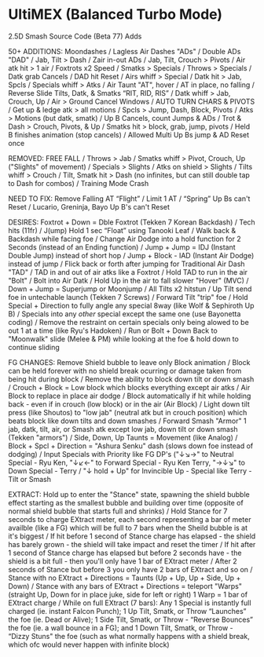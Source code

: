 # UltiMEX (Balanced Turbo Mode)
2.5D Smash Source Code (Beta 77) Adds

50+ ADDITIONS: Moondashes / Lagless Air Dashes "ADs" / Double ADs "DAD" / Jab, Tilt > Dash / Zair in-out ADs / Jab, Tilt, Crouch > Pivots / Air atk hit > 1 air / Foxtrots x2 Speed / Smatks > Specials / Throws > Specials / Datk grab Cancels / DAD hit Reset / Airs whiff > Special / Datk hit > Jab, Spcls / Specials whiff > Atks / Air Taunt "AT", hover / AT in place, no falling / Reverse Slide Tilts, Datk, & Smatks “RIT, RID, RIS” / Datk whiff > Jab, Crouch, Up / Air > Ground Cancel Windows / AUTO TURN CHARS & PIVOTS / Get up & ledge atk > all motions / Spcls > Jump, Dash, Block, Pivots / Atks > Motions (but datk, smatk) / Up B Cancels, count Jumps & ADs / Trot & Dash > Crouch, Pivots, & Up / Smatks hit > block, grab, jump, pivots / Held B finishes animation (stop cancels) / Allowed Multi Up Bs jump & AD Reset once

REMOVED: FREE FALL / Throws > Jab / Smatks whiff > Pivot, Crouch, Up ("Slights" of movement) / Specials > Slights / Atks on shield > Slights / Tilts whiff > Crouch / Tilt, Smatk hit > Dash (no infinites, but can still double tap to Dash for combos) / Training Mode Crash

NEED TO FIX: Remove Falling AT “Flight” / Limit 1 AT / “Spring” Up Bs can't Reset / Lucario, Greninja, Bayo Up B's can't Reset

DESIRES: Foxtrot + Down = Dble Foxtrot (Tekken 7 Korean Backdash) / Tech hits (11fr) / J(ump) Hold 1 sec “Float” using Tanooki Leaf / Walk back & Backdash while facing foe / Change Air Dodge into a hold function for 2 Seconds (instead of an Ending function) / Jump + Jump = IDJ (Instant Double Jump) instead of short hop / Jump + Block - IAD (Instant Air Dodge) instead of jump / Flick back or forth after jumping for Traditional Air Dash "TAD" / TAD in and out of air atks like a Foxtrot / Hold TAD to run in the air "Bolt" / Bolt into Air Datk / Hold Up in the air to fall slower "Hover" (MVC) / Down + Jump = Superjump or Moonjump / All Tilts x2 hitstun / Up Tilt send foe in untechable launch (Tekken 7 Screws) / Forward Tilt "trip" foe / Hold Special + Direction to fully angle any special 8way (like Wolf & Sephiroth Up B) / Specials into any *other* special except the same one (use Bayonetta coding) / Remove the restraint on certain specials only being alowed to be out 1 at a time (like Ryu's Hadoken) / Run or Bolt + Down Back to "Moonwalk" slide (Melee & PM) while looking at the foe & hold down to continue sliding

FG CHANGES: Remove Shield bubble to leave only Block animation / Block can be held forever with no shield break ocurring or damage taken from being hit during block / Remove the ability to block down tilt or down smash / Crouch + Block = Low block which blocks everything except air atks / Air Block to replace in place air dodge / Block automatically if hit while holding back - even if in crouch (low block) or in the air (Air Block) / Light down tilt press (like Shoutos) to "low jab" (neutral atk but in crouch position) which beats block like down tilts and down smashes / Forward Smash "Armor" 1 jab, datk, tilt, air, or Smash atk except low jab, down tilt or down smash (Tekken "armors") / Side, Down, Up Taunts = Movement (like Analog) / Block + Spcl + Direction = "Ashura Senku" dash (slows down foe instead of dodging) / Input Specials with Priority like FG DP's ("↓↘→" to Neutral Special - Ryu Ken, "↓↙←" to Forward Special - Ryu Ken Terry, "→↓↘" to Down Special - Terry / "↓ hold + Up" for Invincible Up - Special like Terry - Tilt or Smash

EXTRACT: Hold up to enter the "Stance" state, spawning the shield bubble effect starting as the smallest bubble and building over time (opposite of normal shield bubble that starts full and shrinks) / Hold Stance for 7 seconds to charge EXtract meter, each second representing a bar of meter availble (like a FG) which will be full to 7 bars when the Sheild bubble is at it's biggest / If hit before 1 second of Stance charge has elapsed - the shield has barely grown - the shield will take impact and reset the timer / If hit after 1 second of Stance charge has elapsed but before 2 seconds have - the shield is a bit full - then you'll only have 1 bar of EXtract meter / After 2 seconds of Stance but before 3 you only have 2 bars of EXtract and so on / Stance with no EXtract + Directions = Taunts (Up + Up, Up + Side, Up + Down) / Stance with any bars of EXtract + Directions = teleport "Warps" (straight Up, Down for in place juke, side for left or right) 1 Warp = 1 bar of EXtract charge / While on full EXtract (7 bars): Any 1 Special is instantly full charged (ie. instant Falcon Punch); 1 Up Tilt, Smatk, or Throw “Launches” the foe (ie. Dead or Alive); 1 Side Tilt, Smatk, or Throw - “Reverse Bounces” the foe (ie. a wall bounce in a FG); and 1 Down Tilt, Smatk, or Throw - “Dizzy Stuns" the foe (such as what normally happens with a shield break, which ofc would never happen with infinite block)
